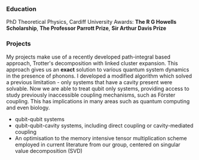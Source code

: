 ### Education
PhD Theoretical Physics, Cardiff University
Awards: **The R G Howells Scholarship**, **The Professor Parrott Prize**, **Sir Arthur Davis Prize**

### Projects
My projects make use of a recently developed path-integral based approach, Trotter's decomposition with linked cluster expansion. This approach gives us an **exact** solution to various quantum system dynamics in the presence of phonons. I developed a modified algorithm which solved a previous limitation -  only systems that have a cavity present were solvable. Now we are able to treat qubit only systems, providing access to study previously inaccessible coupling mechanisms, such as Förster coupling. This has implications in many areas such as quantum computing and even biology.

-  qubit-qubit systems
-  qubit-qubit-cavity systems, including direct coupling or cavity-mediated coupling
-  An optimisation to the memory intensive tensor multiplication scheme employed in current literature from our group, centered on singular value decomposition (SVD)
